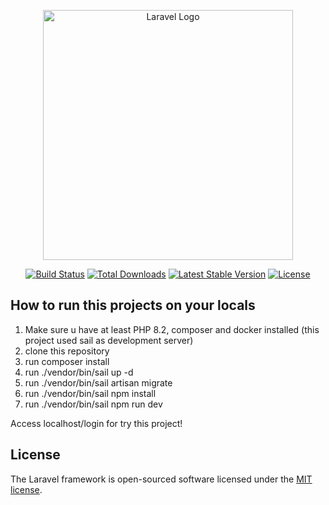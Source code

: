 <p align="center"><a href="https://laravel.com" target="_blank"><img src="https://raw.githubusercontent.com/laravel/art/master/logo-lockup/5%20SVG/2%20CMYK/1%20Full%20Color/laravel-logolockup-cmyk-red.svg" width="400" alt="Laravel Logo"></a></p>

<p align="center">
<a href="https://github.com/laravel/framework/actions"><img src="https://github.com/laravel/framework/workflows/tests/badge.svg" alt="Build Status"></a>
<a href="https://packagist.org/packages/laravel/framework"><img src="https://img.shields.io/packagist/dt/laravel/framework" alt="Total Downloads"></a>
<a href="https://packagist.org/packages/laravel/framework"><img src="https://img.shields.io/packagist/v/laravel/framework" alt="Latest Stable Version"></a>
<a href="https://packagist.org/packages/laravel/framework"><img src="https://img.shields.io/packagist/l/laravel/framework" alt="License"></a>
</p>

## How to run this projects on your locals

1. Make sure u have at least PHP 8.2, composer and docker installed (this project used sail as development server)
2. clone this repository
3. run composer install
4. run ./vendor/bin/sail up -d
5. run ./vendor/bin/sail artisan migrate
6. run ./vendor/bin/sail npm install
7. run ./vendor/bin/sail npm run dev

Access localhost/login for try this project!

## License

The Laravel framework is open-sourced software licensed under the [MIT license](https://opensource.org/licenses/MIT).
